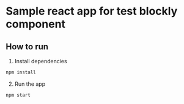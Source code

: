 # Sample react app for test blockly component

## How to run

1. Install dependencies

```bash
npm install
```

2. Run the app

```bash
npm start
```

